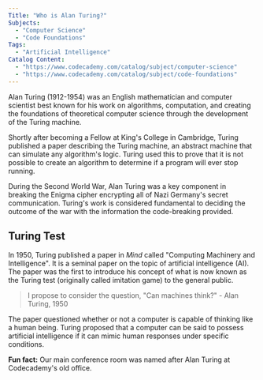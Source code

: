 ```yaml
---
Title: "Who is Alan Turing?"
Subjects:
  - "Computer Science"
  - "Code Foundations"
Tags:
  - "Artificial Intelligence"
Catalog Content:
  - "https://www.codecademy.com/catalog/subject/computer-science"
  - "https://www.codecademy.com/catalog/subject/code-foundations"
---
```


Alan Turing (1912-1954) was an English mathematician and computer scientist best known for his work on algorithms, computation, and creating the foundations of theoretical computer science through the development of the Turing machine.

Shortly after becoming a Fellow at King's College in Cambridge, Turing published a paper describing the Turing machine, an abstract machine that can simulate any algorithm's logic. Turing used this to prove that it is not possible to create an algorithm to determine if a program will ever stop running. 

During the Second World War, Alan Turing was a key component in breaking the Enigma cipher encrypting all of Nazi Germany's secret communication. Turing's work is considered fundamental to deciding the outcome of the war with the information the code-breaking provided. 

## Turing Test

In 1950, Turing published a paper in *Mind* called "Computing Machinery and Intelligence". It is a seminal paper on the topic of artificial intelligence (AI). The paper was the first to introduce his concept of what is now known as the Turing test (originally called imitation game) to the general public.

> I propose to consider the question, "Can machines think?" - Alan Turing, 1950

The paper questioned whether or not a computer is capable of thinking like a human being. Turing proposed that a computer can be said to possess artificial intelligence if it can mimic human responses under specific conditions.

**Fun fact:** Our main conference room was named after Alan Turing at Codecademy's old office.
